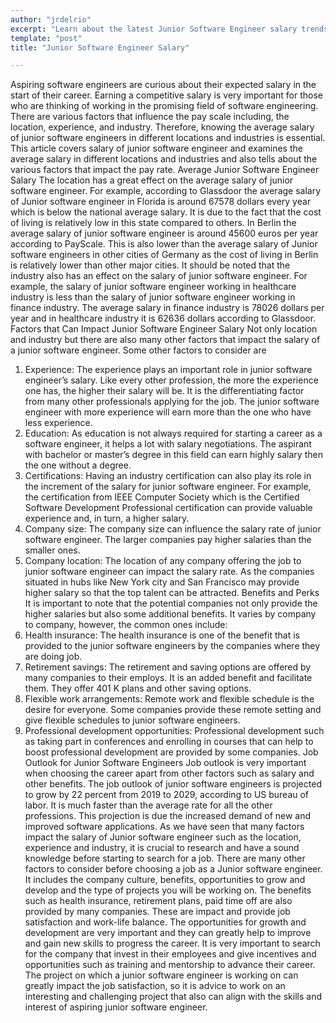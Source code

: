 ```yaml
---
author: "jrdelrio"
excerpt: "Learn about the latest Junior Software Engineer salary trends and how to negotiate your pay. Read our comprehensive guide for insights and tips."
template: "post"
title: "Junior Software Engineer Salary"

---
```



Aspiring software engineers are curious about their expected salary in the start of their career. Earning a competitive salary is very important for those who are thinking of working in the promising field of software engineering. There are various factors that influence the pay scale including, the location, experience, and industry. Therefore, knowing the average salary of junior software engineers in different locations and industries is essential. This article covers salary of junior software engineer and examines the average salary in different locations and industries and also tells about the various factors that impact the pay rate. 
Average Junior Software Engineer Salary
The location has a great effect on the average salary of junior software engineer. For example, according to Glassdoor the average salary of Junior software engineer in Florida is around 67578 dollars every year which is below the national average salary. It is due to the fact that the cost of living is relatively low in this state compared to others. In Berlin the average salary of junior software engineer is around 45600 euros per year according to PayScale. This is also lower than the average salary of Junior software engineers in other cities of Germany as the cost of living in Berlin is relatively lower than other major cities. 
It should be noted that the industry also has an effect on the salary of junior software engineer. For example, the salary of junior software engineer working in healthcare industry is less than the salary of junior software engineer working in finance industry. The average salary in finance industry is 78026 dollars per year and in healthcare industry it is 62636 dollars according to Glassdoor.  
Factors that Can Impact Junior Software Engineer Salary
Not only location and industry but there are also many other factors that impact the salary of a junior software engineer. Some other factors to consider are 
1.	Experience: The experience plays an important role in junior software engineer’s salary. Like every other profession, the more the experience one has, the higher their salary will be. It is the differentiating factor from many other professionals applying for the job. The junior software engineer with more experience will earn more than the one who have less experience. 
2.	Education: As education is not always required for starting a career as a software engineer, it helps a lot with salary negotiations. The aspirant with bachelor or master’s degree in this field can earn highly salary then the one without a degree. 
3.	Certifications: Having an industry certification can also play its role in the increment of the salary for junior software engineer. For example, the certification from IEEE Computer Society which is the Certified Software Development Professional certification can provide valuable experience and, in turn, a higher salary.
4.	Company size: The company size can influence the salary rate of junior software engineer. The larger companies pay higher salaries than the smaller ones. 
5.	Company location: The location of any company offering the job to junior software engineer can impact the salary rate. As the companies situated in hubs like New York city and San Francisco may provide higher salary so that the top talent can be attracted. 
Benefits and Perks
It is important to note that the potential companies not only provide the higher salaries but also some additional benefits. It varies by company to company, however, the common ones include:
1.	Health insurance: The health insurance is one of the benefit that is provided to the junior software engineers by the companies where they are doing job. 
2.	Retirement savings: The retirement and saving options are offered by many companies to their employs. It is an added benefit and facilitate them. They offer 401 K plans and other saving options. 
3.	Flexible work arrangements: Remote work and flexible schedule is the desire for everyone. Some companies provide these remote setting and give flexible schedules to junior software engineers. 
4.	Professional development opportunities: Professional development such as taking part in conferences and enrolling in courses that can help to boost professional development are provided by some companies. 
Job Outlook for Junior Software Engineers
Job outlook is very important when choosing the career apart from other factors such as salary and other benefits. The job outlook of junior software engineers is projected to grow by 22 percent from 2019 to 2029, according to US bureau of labor. It is much faster than the average rate for all the other professions. This projection is due the increased demand of new and improved software applications. 
As we have seen that many factors impact the salary of Junior software engineer such as the location, experience and industry, it is crucial to research and have a sound knowledge before starting to search for a job. 
There are many other factors to consider before choosing a job as a Junior software engineer. It includes the company culture, benefits, opportunities to grow and develop and the type of projects you will be working on. 
The benefits such as health insurance, retirement plans, paid time off are also provided by many companies. These are impact and provide job satisfaction and work-life balance. 
The opportunities for growth and development are very important and they can greatly help to improve and gain new skills to progress the career. It is very important to search for the company that invest in their employees and give incentives and opportunities such as training and mentorship to advance their career. The project on which a junior software engineer is working on can greatly impact the job satisfaction, so it is advice to work on an interesting and challenging project that also can align with the skills and interest of aspiring junior software engineer. 


